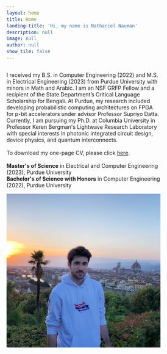 ```yaml
---
layout: home
title: Home
landing-title: 'Hi, my name is Nathaniel Nauman'
description: null
image: null
author: null
show_tile: false
---
```


<html>
<head>

<meta name="viewport" content="width=device-width, initial-scale=1">
<style>
* {
  box-sizing: border-box;
}

/* Create two unequal columns that floats next to each other */
.column {
  float: left;
  padding: 10px;
  /* height: 300px; Should be removed. Only for demonstration */
}

.left {
  width: 60%;
}

.right {
  width: 40%;
}

/* Clear floats after the columns */
.row:after {
  content: "";
  display: table;
  clear: both;
}
</style>
</head>
<body>

<div class="row">
  <div class="column left">
    <p>I received my B.S. in Computer Engineering (2022) and M.S. in Electrical Engineering (2023) from Purdue University with minors in Math and Arabic. I am an NSF GRFP Fellow and a recipient of the State Department’s Critical Language Scholarship for Bengali. At Purdue, my research included developing probabilistic computing architectures on FPGA for p-bit accelerators under advisor Professor Supriyo Datta. Currently, I am pursuing my Ph.D. at Columbia University in Professor Keren Bergman's Lightwave Research Laboratory with special interests in photonic integrated circuit design, device physics, and quantum interconnects.<br><br>
    To download my one-page CV, please click <a id="raw-url" href="https://raw.githubusercontent.com/natenauman/natenauman.github.io/master/CV_Nauman.pdf">here</a>.<br><br>
    <b>Master's of Science</b> in Electrical and Computer Engineering (2023), Purdue University<br>
    <b>Bachelor's of Science  with Honors</b> in Computer Engineering (2022), Purdue University</p>
  </div>
  <div class="column right">
    <img src="assets/images/bio_photo.png" alt="Nathaniel Nauman" width="500"> 
  </div>
</div>

</body>
</html>
